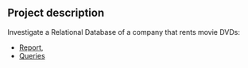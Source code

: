 ## Project description 

Investigate a Relational Database of a company that rents movie DVDs:
- [Report](https://github.com/lllana/Udacity_SQL/blob/master/sql-project-submission-Sviatlana_Rubchenia.pdf), 
- [Queries](https://github.com/lllana/Udacity_SQL/blob/master/Subm_queries.sql])
